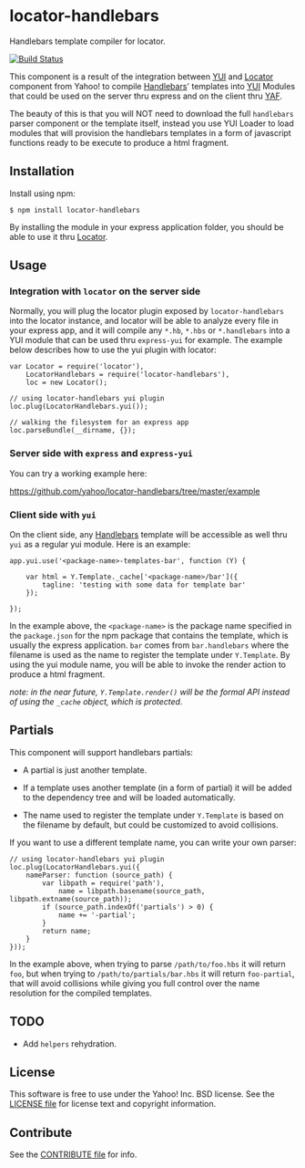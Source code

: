 locator-handlebars
==================

Handlebars template compiler for locator.

[![Build Status](https://travis-ci.org/yahoo/locator-handlebars.png?branch=master)](https://travis-ci.org/yahoo/locator-handlebars)

This component is a result of the integration between [YUI][] and [Locator][] component from Yahoo! to compile [Handlebars][]' templates into [YUI][] Modules that could be used on the server thru express and on the client thru [YAF][].

The beauty of this is that you will NOT need to download the full `handlebars` parser component or the template itself, instead you use YUI Loader to load modules that will provision the handlebars templates in a form of javascript functions ready to be execute to produce a html fragment.

[Handlebars]: http://handlebarsjs.com/
[Locator]: https://github.com/yahoo/locator
[YUI]: https://github.com/yui/yui3
[YAF]: http://yuilibrary.com/yui/docs/app/


Installation
------------

Install using npm:

```shell
$ npm install locator-handlebars
```

By installing the module in your express application folder, you should be able to use it thru [Locator][].


Usage
-----

### Integration with `locator` on the server side

Normally, you will plug the locator plugin exposed by `locator-handlebars` into the locator instance, and locator will be able to analyze every file in your express app, and it will compile any `*.hb`, `*.hbs` or `*.handlebars` into a YUI module that can be used thru `express-yui` for example. The example below describes how to use the yui plugin with locator:

```
var Locator = require('locator'),
    LocatorHandlebars = require('locator-handlebars'),
    loc = new Locator();

// using locator-handlebars yui plugin
loc.plug(LocatorHandlebars.yui());

// walking the filesystem for an express app
loc.parseBundle(__dirname, {});
```

### Server side with `express` and `express-yui`

You can try a working example here:

https://github.com/yahoo/locator-handlebars/tree/master/example

### Client side with `yui`

On the client side, any [Handlebars][] template will be accessible as well thru `yui` as a regular yui module. Here is an example:

```
app.yui.use('<package-name>-templates-bar', function (Y) {

    var html = Y.Template._cache['<package-name>/bar']({
        tagline: 'testing with some data for template bar'
    });

});
```

In the example above, the `<package-name>` is the package name specified in the `package.json` for the npm package that contains the template, which is usually the express application. `bar` comes from `bar.handlebars` where the filename is used as the name to register the template under `Y.Template`. By using the yui module name, you will be able to invoke the render action to produce a html fragment.

_note: in the near future, `Y.Template.render()` will be the formal API instead of using the `_cache` object, which is protected._


Partials
--------

This component will support handlebars partials:

* A partial is just another template.

* If a template uses another template (in a form of partial) it will be added to the dependency tree and will be loaded automatically.

* The name used to register the template under `Y.Template` is based on the filename by default, but could be customized to avoid collisions.

If you want to use a different template name, you can write your own parser:

```
// using locator-handlebars yui plugin
loc.plug(LocatorHandlebars.yui({
    nameParser: function (source_path) {
        var libpath = require('path'),
            name = libpath.basename(source_path, libpath.extname(source_path));
        if (source_path.indexOf('partials') > 0) {
            name += '-partial';
        }
        return name;
    }
}));
```

In the example above, when trying to parse `/path/to/foo.hbs` it will return `foo`, but when trying to `/path/to/partials/bar.hbs` it will return `foo-partial`, that will avoid collisions while giving you full control over the name resolution for the compiled templates.

TODO
----

* Add `helpers` rehydration.


License
-------

This software is free to use under the Yahoo! Inc. BSD license.
See the [LICENSE file][] for license text and copyright information.

[LICENSE file]: https://github.com/yahoo/locator-handlebars/blob/master/LICENSE.txt


Contribute
----------

See the [CONTRIBUTE file][] for info.

[CONTRIBUTE file]: https://github.com/yahoo/locator-handlebars/blob/master/CONTRIBUTE.md
